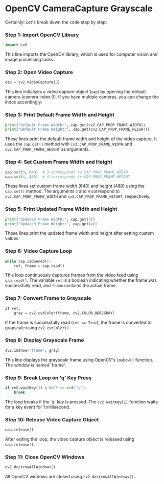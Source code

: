 # OpenCV CameraCapture Grayscale
Certainly! Let's break down the code step by step:

### Step 1: Import OpenCV Library
```python
import cv2
```
This line imports the OpenCV library, which is used for computer vision and image processing tasks.

### Step 2: Open Video Capture
```python
cap = cv2.VideoCapture(0)
```
This line initializes a video capture object (`cap`) by opening the default camera (camera index 0). If you have multiple cameras, you can change the index accordingly.

### Step 3: Print Default Frame Width and Height
```python
print("Default Frame Width:", cap.get(cv2.CAP_PROP_FRAME_WIDTH))
print("Default Frame Height:", cap.get(cv2.CAP_PROP_FRAME_HEIGHT))
```
These lines print the default frame width and height of the video capture. It uses the `cap.get()` method with `cv2.CAP_PROP_FRAME_WIDTH` and `cv2.CAP_PROP_FRAME_HEIGHT` as arguments.

### Step 4: Set Custom Frame Width and Height
```python
cap.set(3, 640)  # 3 corresponds to CAP_PROP_FRAME_WIDTH
cap.set(4, 480)  # 4 corresponds to CAP_PROP_FRAME_HEIGHT
```
These lines set custom frame width (640) and height (480) using the `cap.set()` method. The arguments `3` and `4` correspond to `cv2.CAP_PROP_FRAME_WIDTH` and `cv2.CAP_PROP_FRAME_HEIGHT`, respectively.

### Step 5: Print Updated Frame Width and Height
```python
print("Updated Frame Width:", cap.get(3))
print("Updated Frame Height:", cap.get(4))
```
These lines print the updated frame width and height after setting custom values.

### Step 6: Video Capture Loop
```python
while cap.isOpened():
    ret, frame = cap.read()
```
This loop continuously captures frames from the video feed using `cap.read()`. The variable `ret` is a boolean indicating whether the frame was successfully read, and `frame` contains the actual frame.

### Step 7: Convert Frame to Grayscale
```python
if ret:
    gray = cv2.cvtColor(frame, cv2.COLOR_BGR2GRAY)
```
If the frame is successfully read (`ret == True`), the frame is converted to grayscale using `cv2.cvtColor()`.

### Step 8: Display Grayscale Frame
```python
cv2.imshow('frame', gray)
```
This line displays the grayscale frame using OpenCV's `imshow()` function. The window is named 'frame'.

### Step 9: Break Loop on 'q' Key Press
```python
if cv2.waitKey(1) & 0xFF == ord('q'):
    break
```
The loop breaks if the 'q' key is pressed. The `cv2.waitKey(1)` function waits for a key event for 1 millisecond.

### Step 10: Release Video Capture Object
```python
cap.release()
```
After exiting the loop, the video capture object is released using `cap.release()`.

### Step 11: Close OpenCV Windows
```python
cv2.destroyAllWindows()
```
All OpenCV windows are closed using `cv2.destroyAllWindows()`.

